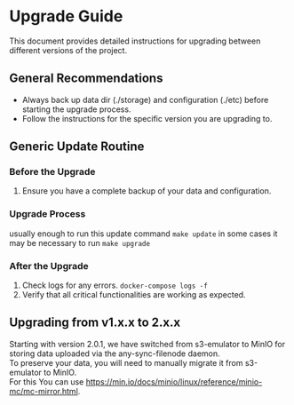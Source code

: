 # Upgrade Guide

This document provides detailed instructions for upgrading between different versions of the project.

## General Recommendations

- Always back up data dir (./storage) and configuration (./etc) before starting the upgrade process.
- Follow the instructions for the specific version you are upgrading to.

## Generic Update Routine

### Before the Upgrade

1. Ensure you have a complete backup of your data and configuration.

### Upgrade Process

usually enough to run this update command ```make update```
in some cases it may be necessary to run ```make upgrade```


### After the Upgrade

1. Check logs for any errors. ```docker-compose logs -f```
2. Verify that all critical functionalities are working as expected.

## Upgrading from v1.x.x to 2.x.x

Starting with version 2.0.1, we have switched from s3-emulator to MinIO for storing data uploaded via the any-sync-filenode daemon.  
To preserve your data, you will need to manually migrate it from s3-emulator to MinIO.  
For this You can use https://min.io/docs/minio/linux/reference/minio-mc/mc-mirror.html.  
